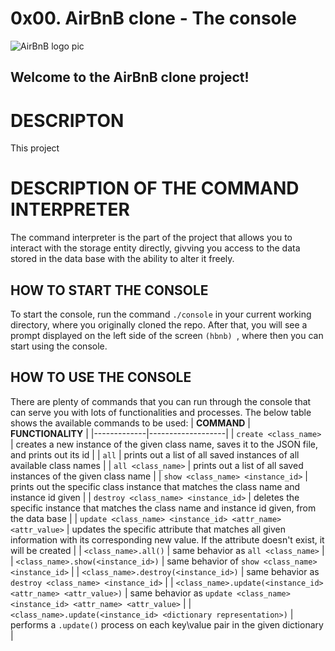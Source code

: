 # 0x00. AirBnB clone - The console
![AirBnB logo pic](https://images.app.goo.gl/yXFvbaaSmGX7nxZNA)

## Welcome to the AirBnB clone project!

# DESCRIPTON
This project

# DESCRIPTION OF THE COMMAND INTERPRETER
The command interpreter is the part of the project that allows you to interact with the storage entity directly, givving you access to the data stored in the data base with the ability to alter it freely.

## HOW TO START THE CONSOLE
To start the console, run the command ```./console``` in your current working directory, where you originally cloned the repo.
After that, you will see a prompt displayed on the left side of the screen ```(hbnb) ```, where then you can start using the console.

## HOW TO USE THE CONSOLE
There are plenty of commands that you can run through the console that can serve you with lots of functionalities and processes.
The below table shows the available commands to be used:
| **COMMAND** | **FUNCTIONALITY** |
|-------------|-------------------|
| ```create <class_name>``` | creates a new instance of the given class name, saves it to the JSON file, and prints out its id |
| ```all``` | prints out a list of all saved instances of all available class names |
| ```all <class_name>``` | prints out a list of all saved instances of the given class name |
| ```show <class_name> <instance_id>``` | prints out the specific class instance that matches the class name and instance id given |
| ```destroy <class_name> <instance_id>``` | deletes the specific instance that matches the class name and instance id given, from the data base |
| ```update <class_name> <instance_id> <attr_name> <attr_value>``` | updates the specific attribute that matches all given information with its corresponding new value. If the attribute doesn't exist, it will be created |
| ```<class_name>.all()``` | same behavior as ```all <class_name>``` |
| ```<class_name>.show(<instance_id>)``` | same behavior of ```show <class_name> <instance_id>``` |
| ```<class_name>.destroy(<instance_id>)``` | same behavior as ```destroy <class_name> <instance_id>``` |
| ```<class_name>.update(<instance_id> <attr_name> <attr_value>)``` | same behavior as ```update <class_name> <instance_id> <attr_name> <attr_value>``` |
| ```<class_name>.update(<instance_id> <dictionary representation>)``` | performs a ```.update()``` process on each key\value pair in the given dictionary |


